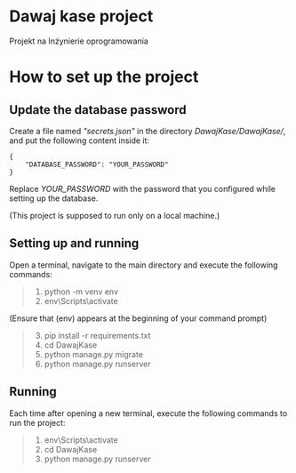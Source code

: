 # Dawaj kase project
 Projekt na Inżynierie oprogramowania

# How to set up the project
## Update the database password
Create a file named *"secrets.json"* in the directory *DawajKase/DawajKase/*, and put the following content inside it:
```
{
    "DATABASE_PASSWORD": "YOUR_PASSWORD"
}
```

Replace *YOUR_PASSWORD* with the password that you configured while setting up the database.

(This project is supposed to run only on a local machine.)

## Setting up and running
Open a terminal, navigate to the main directory and execute the following commands:
>1. python -m venv env
>2. env\Scripts\activate

(Ensure that (env) appears at the beginning of your command prompt)
>3. pip install -r requirements.txt
>4. cd DawajKase
>5. python manage.py migrate
>6. python manage.py runserver

## Running
Each time after opening a new terminal, execute the following commands to run the project:
>1. env\Scripts\activate
>2. cd DawajKase
>3. python manage.py runserver